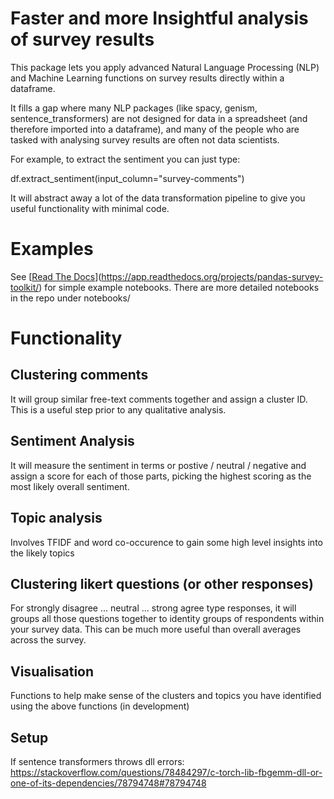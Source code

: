 # Faster and more Insightful analysis of survey results

This package lets you apply advanced Natural Language Processing (NLP) and Machine Learning functions on survey results directly within a dataframe.

It fills a gap where many NLP packages (like spacy, genism, sentence_transformers) are not designed for data in a spreadsheet (and therefore imported into a dataframe), and  many of the people who are tasked with analysing survey results are often not data scientists.

For example, to extract the sentiment you can just type:

df.extract_sentiment(input_column="survey-comments")

It will abstract away a lot of the data transformation pipeline to give you useful functionality with minimal code.

# Examples
See [[Read The Docs](https://app.readthedocs.org/projects/pandas-survey-toolkit/)](https://app.readthedocs.org/projects/pandas-survey-toolkit/) for simple example notebooks. There are more detailed notebooks in the repo under notebooks/

# Functionality

## Clustering comments
It will group similar free-text comments together and assign a cluster ID. This is a useful step prior to any qualitative analysis.

## Sentiment Analysis
It will measure the sentiment in terms or postive / neutral / negative and assign a score for each of those parts, picking the highest scoring as the most likely overall sentiment.

## Topic analysis
Involves TFIDF and word co-occurence to gain some high level insights into the likely topics

## Clustering likert questions (or other responses)
For strongly disagree ... neutral ... strong agree type responses, it will groups all those questions together to identity groups of respondents within your survey data. This can be much more useful than overall averages across the survey.

## Visualisation
Functions to help make sense of the clusters and topics you have identified using the above functions (in development)

## Setup
If sentence transformers throws dll errors: https://stackoverflow.com/questions/78484297/c-torch-lib-fbgemm-dll-or-one-of-its-dependencies/78794748#78794748


